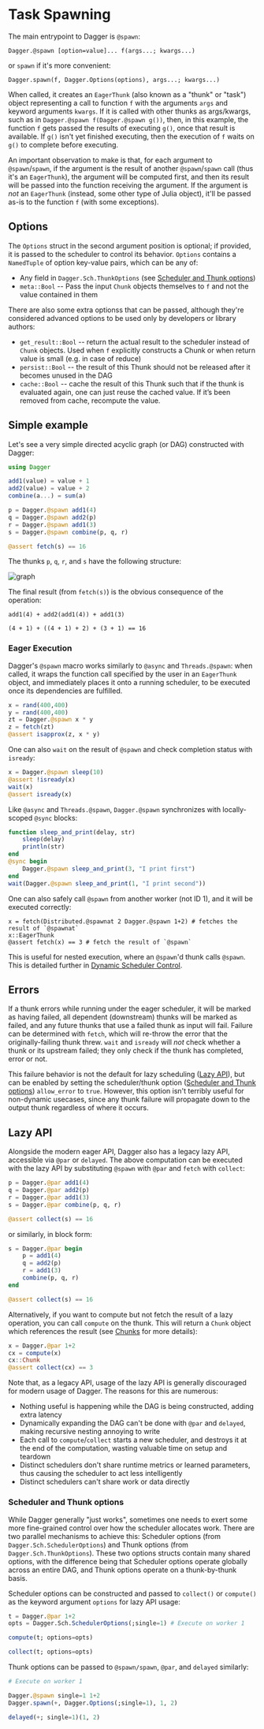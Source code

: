 # Task Spawning

The main entrypoint to Dagger is `@spawn`:

`Dagger.@spawn [option=value]... f(args...; kwargs...)`

or `spawn` if it's more convenient:

`Dagger.spawn(f, Dagger.Options(options), args...; kwargs...)`

When called, it creates an `EagerThunk` (also known as a "thunk" or "task")
object representing a call to function `f` with the arguments `args` and
keyword arguments `kwargs`. If it is called with other thunks as args/kwargs,
such as in `Dagger.@spawn f(Dagger.@spawn g())`, then, in this example, the
function `f` gets passed the results of executing `g()`, once that result is
available. If `g()` isn't yet finished executing, then the execution of `f`
waits on `g()` to complete before executing.

An important observation to make is that, for each argument to
`@spawn`/`spawn`, if the argument is the result of another `@spawn`/`spawn`
call (thus it's an `EagerThunk`), the argument will be computed first, and then
its result will be passed into the function receiving the argument. If the
argument is *not* an `EagerThunk` (instead, some other type of Julia object),
it'll be passed as-is to the function `f` (with some exceptions).

## Options

The `Options` struct in the second argument position is optional; if provided,
it is passed to the scheduler to control its behavior. `Options` contains a
`NamedTuple` of option key-value pairs, which can be any of:
- Any field in `Dagger.Sch.ThunkOptions` (see [Scheduler and Thunk options](@ref))
- `meta::Bool` -- Pass the input `Chunk` objects themselves to `f` and not the value contained in them

There are also some extra optionss that can be passed, although they're considered advanced options to be used only by developers or library authors:
- `get_result::Bool` -- return the actual result to the scheduler instead of `Chunk` objects. Used when `f` explicitly constructs a Chunk or when return value is small (e.g. in case of reduce)
- `persist::Bool` -- the result of this Thunk should not be released after it becomes unused in the DAG
- `cache::Bool` -- cache the result of this Thunk such that if the thunk is evaluated again, one can just reuse the cached value. If it’s been removed from cache, recompute the value.

## Simple example

Let's see a very simple directed acyclic graph (or DAG) constructed with Dagger:

```julia
using Dagger

add1(value) = value + 1
add2(value) = value + 2
combine(a...) = sum(a)

p = Dagger.@spawn add1(4)
q = Dagger.@spawn add2(p)
r = Dagger.@spawn add1(3)
s = Dagger.@spawn combine(p, q, r)

@assert fetch(s) == 16
```

The thunks `p`, `q`, `r`, and `s` have the following structure:

![graph](https://user-images.githubusercontent.com/25916/26920104-7b9b5fa4-4c55-11e7-97fb-fe5b9e73cae6.png)

The final result (from `fetch(s)`) is the obvious consequence of the operation:

 `add1(4) + add2(add1(4)) + add1(3)`

 `(4 + 1) + ((4 + 1) + 2) + (3 + 1) == 16`

### Eager Execution

Dagger's `@spawn` macro works similarly to `@async` and `Threads.@spawn`: when
called, it wraps the function call specified by the user in an `EagerThunk`
object, and immediately places it onto a running scheduler, to be executed once
its dependencies are fulfilled.

```julia
x = rand(400,400)
y = rand(400,400)
zt = Dagger.@spawn x * y
z = fetch(zt)
@assert isapprox(z, x * y)
```

One can also `wait` on the result of `@spawn` and check completion status with
`isready`:

```julia
x = Dagger.@spawn sleep(10)
@assert !isready(x)
wait(x)
@assert isready(x)
```

Like `@async` and `Threads.@spawn`, `Dagger.@spawn` synchronizes with
locally-scoped `@sync` blocks:

```julia
function sleep_and_print(delay, str)
    sleep(delay)
    println(str)
end
@sync begin
    Dagger.@spawn sleep_and_print(3, "I print first")
end
wait(Dagger.@spawn sleep_and_print(1, "I print second"))
```

One can also safely call `@spawn` from another worker (not ID 1), and it will be executed correctly:

```
x = fetch(Distributed.@spawnat 2 Dagger.@spawn 1+2) # fetches the result of `@spawnat`
x::EagerThunk
@assert fetch(x) == 3 # fetch the result of `@spawn`
```

This is useful for nested execution, where an `@spawn`'d thunk calls `@spawn`. This is detailed further in [Dynamic Scheduler Control](@ref).

## Errors

If a thunk errors while running under the eager scheduler, it will be marked as
having failed, all dependent (downstream) thunks will be marked as failed, and
any future thunks that use a failed thunk as input will fail. Failure can be
determined with `fetch`, which will re-throw the error that the
originally-failing thunk threw. `wait` and `isready` will *not* check whether a
thunk or its upstream failed; they only check if the thunk has completed, error
or not.

This failure behavior is not the default for lazy scheduling ([Lazy API](@ref)),
but can be enabled by setting the scheduler/thunk option ([Scheduler and Thunk options](@ref))
`allow_error` to `true`.  However, this option isn't terribly useful for
non-dynamic usecases, since any thunk failure will propagate down to the output
thunk regardless of where it occurs.

## Lazy API

Alongside the modern eager API, Dagger also has a legacy lazy API, accessible
via `@par` or `delayed`. The above computation can be executed with the lazy
API by substituting `@spawn` with `@par` and `fetch` with `collect`:

```julia
p = Dagger.@par add1(4)
q = Dagger.@par add2(p)
r = Dagger.@par add1(3)
s = Dagger.@par combine(p, q, r)

@assert collect(s) == 16
```

or similarly, in block form:

```julia
s = Dagger.@par begin
    p = add1(4)
    q = add2(p)
    r = add1(3)
    combine(p, q, r)
end

@assert collect(s) == 16
```

Alternatively, if you want to compute but not fetch the result of a lazy
operation, you can call `compute` on the thunk. This will return a `Chunk`
object which references the result (see [Chunks](@ref) for more details):

```julia
x = Dagger.@par 1+2
cx = compute(x)
cx::Chunk
@assert collect(cx) == 3
```

Note that, as a legacy API, usage of the lazy API is generally discouraged for modern usage of Dagger. The reasons for this are numerous:
- Nothing useful is happening while the DAG is being constructed, adding extra latency
- Dynamically expanding the DAG can't be done with `@par` and `delayed`, making recursive nesting annoying to write
- Each call to `compute`/`collect` starts a new scheduler, and destroys it at the end of the computation, wasting valuable time on setup and teardown
- Distinct schedulers don't share runtime metrics or learned parameters, thus causing the scheduler to act less intelligently
- Distinct schedulers can't share work or data directly

### Scheduler and Thunk options

While Dagger generally "just works", sometimes one needs to exert some more
fine-grained control over how the scheduler allocates work. There are two
parallel mechanisms to achieve this: Scheduler options (from
`Dagger.Sch.SchedulerOptions`) and Thunk options (from
`Dagger.Sch.ThunkOptions`). These two options structs contain many shared
options, with the difference being that Scheduler options operate
globally across an entire DAG, and Thunk options operate on a thunk-by-thunk
basis.

Scheduler options can be constructed and passed to `collect()` or `compute()`
as the keyword argument `options` for lazy API usage:

```julia
t = Dagger.@par 1+2
opts = Dagger.Sch.SchedulerOptions(;single=1) # Execute on worker 1

compute(t; options=opts)

collect(t; options=opts)
```

Thunk options can be passed to `@spawn/spawn`, `@par`, and `delayed` similarly:

```julia
# Execute on worker 1

Dagger.@spawn single=1 1+2
Dagger.spawn(+, Dagger.Options(;single=1), 1, 2)

delayed(+; single=1)(1, 2)
```
